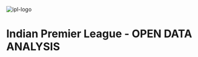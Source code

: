 ![ipl-logo](https://cloud.githubusercontent.com/assets/25045817/25302244/09900832-2708-11e7-9585-279805797ce8.png)

# Indian Premier League - OPEN DATA ANALYSIS
